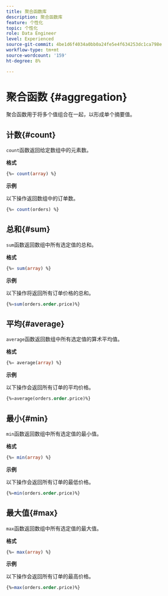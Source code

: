 ```yaml
---
title: 聚合函数库
description: 聚合函数库
feature: 个性化
topic: 个性化
role: Data Engineer
level: Experienced
source-git-commit: 4be1d6f4034a0bb0a24fe5e4f634253dc1ca798e
workflow-type: tm+mt
source-wordcount: '159'
ht-degree: 8%

---
```


# 聚合函数 {#aggregation}

聚合函数用于将多个值组合在一起，以形成单个摘要值。

## 计数{#count}

`count`函数返回给定数组中的元素数。

**格式**

```sql
{%= count(array) %}
```

**示例**

以下操作返回数组中的订单数。

```sql
{%= count(orders) %}
```

## 总和{#sum}

`sum`函数返回数组中所有选定值的总和。

**格式**

```sql
{%= sum(array) %}
```

**示例**

以下操作将返回所有订单价格的总和。

```sql
{%=sum(orders.order.price)%}
```

## 平均{#average}

`average`函数返回数组中所有选定值的算术平均值。

**格式**

```sql
{%= average(array) %}
```

**示例**

以下操作会返回所有订单的平均价格。

```sql
{%=average(orders.order.price)%}
```

## 最小{#min}

`min`函数返回数组中所有选定值的最小值。

**格式**

```sql
{%= min(array) %}
```

**示例**

以下操作会返回所有订单的最低价格。

```sql
{%=min(orders.order.price)%}
```

## 最大值{#max}

`max`函数返回数组中所有选定值的最大值。

**格式**

```sql
{%= max(array) %}
```

**示例**

以下操作会返回所有订单的最高价格。

```sql
{%=max(orders.order.price)%}
```

